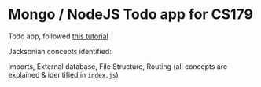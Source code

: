 # Mongo / NodeJS Todo app for CS179

Todo app, followed [this tutorial](https://medium.com/@diogo.fg.pinheiro/simple-to-do-list-app-with-node-js-and-mongodb-chapter-1-c645c7a27583)

Jacksonian concepts identified:

Imports, External database, File Structure, Routing 
(all concepts are explained & identified in `index.js`)